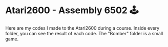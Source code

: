 # Atari2600 - Assembly 6502 🕹

Here are my codes I made to the Atari2600 during a course. Inside every folder, you can see the result of each code. The "Bomber" folder is a small game.
